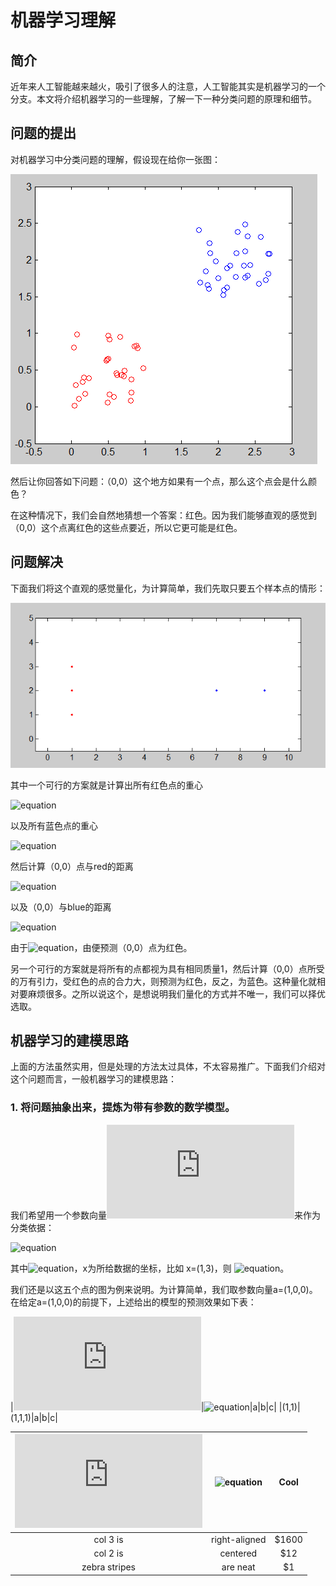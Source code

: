 # 机器学习理解

## 简介

近年来人工智能越来越火，吸引了很多人的注意，人工智能其实是机器学习的一个分支。本文将介绍机器学习的一些理解，了解一下一种分类问题的原理和细节。

## 问题的提出

对机器学习中分类问题的理解，假设现在给你一张图：

![](https://github.com/NGSHotpot/Machine-Learning/blob/master/images/matlab/1.png)

然后让你回答如下问题：（0,0）这个地方如果有一个点，那么这个点会是什么颜色？

在这种情况下，我们会自然地猜想一个答案：红色。因为我们能够直观的感觉到（0,0）这个点离红色的这些点要近，所以它更可能是红色。

## 问题解决

下面我们将这个直观的感觉量化，为计算简单，我们先取只要五个样本点的情形：

![](https://github.com/NGSHotpot/Machine-Learning/blob/master/images/matlab/2.png)

其中一个可行的方案就是计算出所有红色点的重心

![equation](http://latex.codecogs.com/gif.latex?red=\frac{(1,1)+(1,2)+(1,3)}{3}=(1,2))

以及所有蓝色点的重心

![equation](http://latex.codecogs.com/gif.latex?blue=\frac{(7,2)+(9,2)}{2}=(8,2))

然后计算（0,0）点与red的距离

![equation](http://latex.codecogs.com/gif.latex?d_{red}=\sqrt{(1-0)^2+(2-0)^2}=\sqrt{5})

以及（0,0）与blue的距离

![equation](http://latex.codecogs.com/gif.latex?d_{blue}=\sqrt{(8-0)^2+(2-0)^2}=2\sqrt{17})

由于![equation](http://latex.codecogs.com/gif.latex?d_{red}<d_{blue})，由便预测（0,0）点为红色。

另一个可行的方案就是将所有的点都视为具有相同质量1，然后计算（0,0）点所受的万有引力，受红色的点的合力大，则预测为红色，反之，为蓝色。这种量化就相对要麻烦很多。之所以说这个，是想说明我们量化的方式并不唯一，我们可以择优选取。

## 机器学习的建模思路

上面的方法虽然实用，但是处理的方法太过具体，不太容易推广。下面我们介绍对这个问题而言，一般机器学习的建模思路：

### 1. 将问题抽象出来，提炼为带有参数的数学模型。

我们希望用一个参数向量![equation](http://latex.codecogs.com/gif.latex?a=(a_1,a_2,a_3))来作为分类依据：

![equation](http://latex.codecogs.com/gif.latex?x:\left\{\begin{matrix}red,&if{a\cdot\widetilde{x}<0}&\\\\blue,&if{a\cdot\widetilde{x}\geq0}&\end{matrix}\right.)

其中![equation](http://latex.codecogs.com/gif.latex?\widetilde{x}=(x,1))，x为所给数据的坐标，比如 x=(1,3)，则 ![equation](http://latex.codecogs.com/gif.latex?\widetilde{x}=(1,3,1))。

我们还是以这五个点的图为例来说明。为计算简单，我们取参数向量a=(1,0,0)。
在给定a=(1,0,0)的前提下，上述给出的模型的预测效果如下表：

|![equation](http://latex.codecogs.com/gif.latex?x)|![equation](http://latex.codecogs.com/gif.latex?\widetilde{x})|a|b|c|
|(1,1)|(1,1,1)|a|b|c|


| ![equation](http://latex.codecogs.com/gif.latex?x)         | ![equation](http://latex.codecogs.com/gif.latex?\widetilde{x})           | Cool  |
| :-----------: |:-------------:| :----:|
| col 3 is      | right-aligned | $1600 |
| col 2 is      | centered      |   $12 |
| zebra stripes | are neat      |    $1 |
